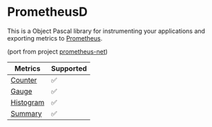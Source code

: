 # PrometheusD
 This is a Object Pascal library for instrumenting your applications and exporting metrics to [Prometheus](http://prometheus.io/).
 
 (port from project [prometheus-net](https://github.com/prometheus-net/prometheus-net))

| Metrics | Supported          |
| ------- | ------------------ |
| [Counter](https://prometheus.io/docs/concepts/metric_types/#counter)   | :white_check_mark: |
| [Gauge](https://prometheus.io/docs/concepts/metric_types/#gauge)   | :white_check_mark: |
| [Histogram](https://prometheus.io/docs/concepts/metric_types/#histogram)   | :white_check_mark: |
| [Summary](https://prometheus.io/docs/concepts/metric_types/#summary) | :white_check_mark: |

